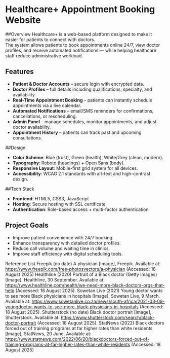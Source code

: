 
# Healthcare+ Appointment Booking Website

##Overview
Healthcare+ is a web-based platform designed to make it easier for patients to connect with doctors.  
The system allows patients to book appointments online 24/7, view doctor profiles, and receive automated notifications — while helping healthcare staff reduce administrative workload.

## Features
- **Patient & Doctor Accounts** – secure login with encrypted data.
- **Doctor Profiles** – full details including qualifications, specialty, and availability.
- **Real-Time Appointment Booking** – patients can instantly schedule appointments via a live calendar.
- **Automated Notifications** – email/SMS reminders for confirmations, cancellations, or rescheduling.
- **Admin Panel** – manage schedules, monitor appointments, and adjust doctor availability.
- **Appointment History** – patients can track past and upcoming consultations.

##Design
- **Color Scheme**: Blue (trust), Green (health), White/Grey (clean, modern).
- **Typography**: Roboto (headings) + Open Sans (body).
- **Responsive Layout**: Mobile-first grid system for all devices.
- **Accessibility**: WCAG 2.1 standards with alt-text and high-contrast design.

##Tech Stack
- **Frontend**: HTML5, CSS3, JavaScript  
- **Hosting**: Secure hosting with SSL certificate  
- **Authentication**: Role-based access + multi-factor authentication  

## Project Goals
- Improve patient convenience with 24/7 booking.
- Enhance transparency with detailed doctor profiles.
- Reduce call volume and waiting time in clinics.
- Improve staff efficiency with digital scheduling tools.

Reference List
Freepik (no date) A physician [Image], Freepik. Available at: https://www.freepik.com/free-photosvectors/a-physician (Accessed: 18 August 2025)
Healthline (2020) Portrait of a Black doctor (Getty Images) [Image], Healthline, 30 September.
Available at: https://www.healthline.com/health/we-need-more-black-doctors-orgs-that-help
(Accessed: 18 August 2025).
Sowetan Live (2021) Young doctor wants to see more Black physicians in hospitals [Image], Sowetan
Live, 9 March. Available at: https://www.sowetanlive.co.za/news/south-africa/2021-03-09-youngdoctor-wants-to-see-more-black-physicians-in-hospitals (Accessed: 18 August 2025).
Shutterstock (no date) Black doctor portrait [Image], Shutterstock. Available at:
https://www.shutterstock.com/search/black-doctor-portrait (Accessed: 18 August 2025).
StatNews (2022) Black doctors forced out of training programs at far higher rates than white
residents [Image], StatNews, 20 June. Available at: https://www.statnews.com/2022/06/20/blackdoctors-forced-out-of-training-programs-at-far-higher-rates-than-white-residents (Accessed: 18
August 2025)

